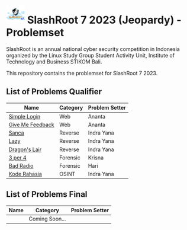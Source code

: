 # <img src="images/logo.png" height="50"> SlashRoot 7 2023 (Jeopardy) - Problemset

SlashRoot is an annual national cyber security competition in Indonesia organized by the Linux Study Group Student Activity Unit, Institute of Technology and Business STIKOM Bali.

This repository contains the problemset for SlashRoot 7 2023.

## List of Problems Qualifier

|Name                   | Category    |Problem Setter     |
|-----------------------|---------------|----------------------------|
| [Simple Login](https://github.com/Kelompok-Studi-Linux-Stikom-Bali/soal-slashroot-7/tree/master/penyisihan/web/simple-login) | Web | Ananta |
| [Give Me Feedback](https://github.com/Kelompok-Studi-Linux-Stikom-Bali/soal-slashroot-7/tree/master/penyisihan/web/give-me-feedback) | Web | Ananta |
| [Sanca](https://github.com/Kelompok-Studi-Linux-Stikom-Bali/soal-slashroot-7/tree/master/penyisihan/reverse/sanca) | Reverse | Indra Yana |
| [Lazy](https://github.com/Kelompok-Studi-Linux-Stikom-Bali/soal-slashroot-7/tree/master/penyisihan/reverse/lazy) | Reverse | Indra Yana |
| [Dragon's Lair](https://github.com/Kelompok-Studi-Linux-Stikom-Bali/soal-slashroot-7/tree/master/penyisihan/reverse/dragons_lair) | Reverse | Indra Yana |
| [3 per 4](https://github.com/Kelompok-Studi-Linux-Stikom-Bali/soal-slashroot-7/tree/master/penyisihan/forensics/3%20per%204) | Forensic | Krisna |
| [Bad Radio](https://github.com/Kelompok-Studi-Linux-Stikom-Bali/soal-slashroot-7/tree/master/penyisihan/forensics/bad-radio) | Forensic | Hari |
| [Kode Rahasia](https://github.com/Kelompok-Studi-Linux-Stikom-Bali/soal-slashroot-7/tree/master/penyisihan/OSINT/kode_rahasia) | OSINT | Indra Yana |

## List of Problems Final

|Name                   | Category    |Problem Setter     |
|-----------------------|---------------|----------------------------|
| |Coming Soon... | |
